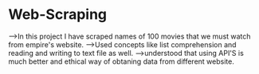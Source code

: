 # Web-Scraping
-->In this project I have scraped names of 100 movies that we must watch from empire's website.
-->Used concepts like list comprehension and reading and writing to text file as well.
-->understood that using API'S is much better and ethical way of obtaning data from different website.
